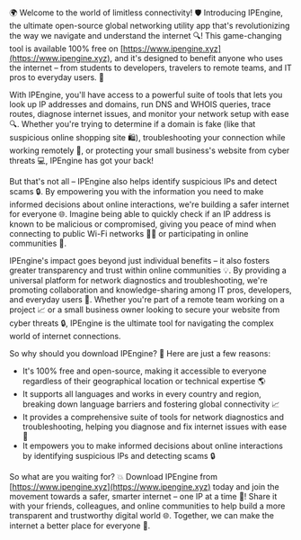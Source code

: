 🌍 Welcome to the world of limitless connectivity! 🛡️ Introducing IPEngine, the ultimate open-source global networking utility app that's revolutionizing the way we navigate and understand the internet 🔍! This game-changing tool is available 100% free on [https://www.ipengine.xyz](https://www.ipengine.xyz), and it's designed to benefit anyone who uses the internet – from students to developers, travelers to remote teams, and IT pros to everyday users. 📡

With IPEngine, you'll have access to a powerful suite of tools that lets you look up IP addresses and domains, run DNS and WHOIS queries, trace routes, diagnose internet issues, and monitor your network setup with ease 🔍. Whether you're trying to determine if a domain is fake (like that suspicious online shopping site 🛍️), troubleshooting your connection while working remotely 🏢, or protecting your small business's website from cyber threats 💻, IPEngine has got your back!

But that's not all – IPEngine also helps identify suspicious IPs and detect scams 🔒. By empowering you with the information you need to make informed decisions about online interactions, we're building a safer internet for everyone 🌐. Imagine being able to quickly check if an IP address is known to be malicious or compromised, giving you peace of mind when connecting to public Wi-Fi networks 🏃‍♂️ or participating in online communities 📱.

IPEngine's impact goes beyond just individual benefits – it also fosters greater transparency and trust within online communities 💡. By providing a universal platform for network diagnostics and troubleshooting, we're promoting collaboration and knowledge-sharing among IT pros, developers, and everyday users 👥. Whether you're part of a remote team working on a project 📈 or a small business owner looking to secure your website from cyber threats 🔒, IPEngine is the ultimate tool for navigating the complex world of internet connections.

So why should you download IPEngine? 🤔 Here are just a few reasons:

* It's 100% free and open-source, making it accessible to everyone regardless of their geographical location or technical expertise 🌎
* It supports all languages and works in every country and region, breaking down language barriers and fostering global connectivity 📈
* It provides a comprehensive suite of tools for network diagnostics and troubleshooting, helping you diagnose and fix internet issues with ease 🔧
* It empowers you to make informed decisions about online interactions by identifying suspicious IPs and detecting scams 🔒

So what are you waiting for? 💥 Download IPEngine from [https://www.ipengine.xyz](https://www.ipengine.xyz) today and join the movement towards a safer, smarter internet – one IP at a time 🚀! Share it with your friends, colleagues, and online communities to help build a more transparent and trustworthy digital world 🌐. Together, we can make the internet a better place for everyone 💖.